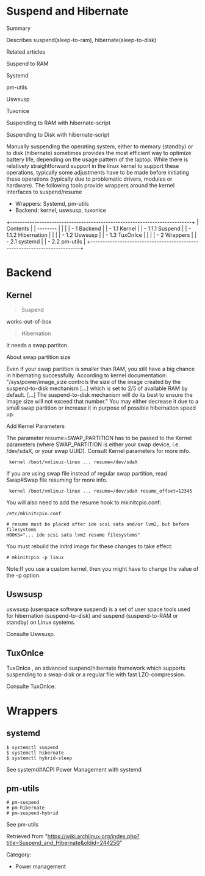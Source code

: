 Suspend and Hibernate
=====================

Summary

Describes suspend(sleep-to-ram), hibernate(sleep-to-disk)

Related articles

Suspend to RAM

Systemd

pm-utils

Uswsusp

Tuxonice

Suspending to RAM with hibernate-script

Suspending to Disk with hibernate-script

Manually suspending the operating system, either to memory (standby) or
to disk (hibernate) sometimes provides the most efficient way to
optimize battery life, depending on the usage pattern of the laptop.
While there is relatively straightforward support in the linux kernel to
support these operations, typically some adjustments have to be made
before initiating these operations (typically due to problematic
drivers, modules or hardware). The following tools provide wrappers
around the kernel interfaces to suspend/resume

-   Wrappers: Systemd, pm-utils
-   Backend: kernel, uswsusp, tuxonice

+--------------------------------------------------------------------------+
| Contents                                                                 |
| --------                                                                 |
|                                                                          |
| -   1 Backend                                                            |
|     -   1.1 Kernel                                                       |
|         -   1.1.1 Suspend                                                |
|         -   1.1.2 Hibernation                                            |
|                                                                          |
|     -   1.2 Uswsusp                                                      |
|     -   1.3 TuxOnIce                                                     |
|                                                                          |
| -   2 Wrappers                                                           |
|     -   2.1 systemd                                                      |
|     -   2.2 pm-utils                                                     |
+--------------------------------------------------------------------------+

Backend
=======

Kernel
------

> Suspend

works-out-of-box

> Hibernation

It needs a swap partiton.

About swap partition size

Even if your swap partition is smaller than RAM, you still have a big
chance in hibernating successfully. According to kernel documentation:
"/sys/power/image_size controls the size of the image created by the
suspend-to-disk mechanism [...] which is set to 2/5 of available RAM by
default. [...] The suspend-to-disk mechanism will do its best to ensure
the image size will not exceed that number." You may either decrease it
due to a small swap partition or increase it in purpose of possible
hibernation speed up.

Add Kernel Parameters

The parameter resume=SWAP_PARTITION has to be passed to the Kernel
parameters (where SWAP_PARTITION is either your swap device, i.e.
/dev/sdaX, or your swap UUID). Consult Kernel parameters for more info.

     kernel /boot/vmlinuz-linux ... resume=/dev/sdaX

If you are using swap file instead of regular swap partition, read
Swap#Swap file resuming for more info.

     kernel /boot/vmlinuz-linux ... resume=/dev/sdaX resume_offset=12345

You will also need to add the resume hook to mkinitcpio.conf:

    /etc/mkinitcpio.conf

    # resume must be placed after ide scsi sata and/or lvm2, but before filesystems
    HOOKS="... ide scsi sata lvm2 resume filesystems"

You must rebuild the initrd image for these changes to take effect:

    # mkinitcpio -p linux

Note:If you use a custom kernel, then you might have to change the value
of the -p option.

Uswsusp
-------

uswsusp (userspace software suspend) is a set of user space tools used
for hibernation (suspend-to-disk) and suspend (suspend-to-RAM or
standby) on Linux systems.

Consulte Uswsusp.

TuxOnIce
--------

TuxOnIce , an advanced suspend/hibernate framework which supports
suspending to a swap-disk or a regular file with fast LZO-compression.

Consulte TuxOnIce.

Wrappers
========

systemd
-------

    $ systemctl suspend
    $ systemctl hibernate
    $ systemctl hybrid-sleep

See systemd#ACPI Power Management with systemd

pm-utils
--------

    # pm-suspend
    # pm-hibernate
    # pm-suspend-hybrid

See pm-utils

Retrieved from
"https://wiki.archlinux.org/index.php?title=Suspend_and_Hibernate&oldid=244250"

Category:

-   Power management
